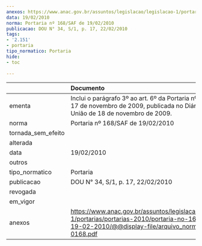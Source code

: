 ```yaml
---
anexos: https://www.anac.gov.br/assuntos/legislacao/legislacao-1/portarias/portarias-2010/portaria-no-168-saf-de-19-02-2010/@@display-file/arquivo_norma/PA2010-0168.pdf
data: 19/02/2010
norma: Portaria nº 168/SAF de 19/02/2010
publicacao: DOU N° 34, S/1, p. 17, 22/02/2010
tags:
- '2.151'
- portaria
tipo_normatico: Portaria
hide: 
- toc 
 
---
```


|                    | Documento                                                                                                                                                        |
|:-------------------|:-----------------------------------------------------------------------------------------------------------------------------------------------------------------|
| ementa             | Inclui o parágrafo 3º ao art. 6º da Portaria nº 2.151, de 17 de novembro de 2009, publicada no Diário Oficial da União de 18 de novembro de 2009.                |
| norma              | Portaria nº 168/SAF de 19/02/2010                                                                                                                                |
| tornada_sem_efeito |                                                                                                                                                                  |
| alterada           |                                                                                                                                                                  |
| data               | 19/02/2010                                                                                                                                                       |
| outros             |                                                                                                                                                                  |
| tipo_normatico     | Portaria                                                                                                                                                         |
| publicacao         | DOU N° 34, S/1, p. 17, 22/02/2010                                                                                                                                |
| revogada           |                                                                                                                                                                  |
| em_vigor           |                                                                                                                                                                  |
| anexos             | https://www.anac.gov.br/assuntos/legislacao/legislacao-1/portarias/portarias-2010/portaria-no-168-saf-de-19-02-2010/@@display-file/arquivo_norma/PA2010-0168.pdf |
